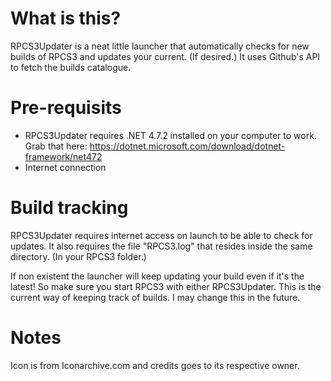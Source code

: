 # What is this?
RPCS3Updater is a neat little launcher that automatically checks for new builds of RPCS3 and updates your current. (If desired.) It uses Github's API to fetch the builds catalogue.

# Pre-requisits
* RPCS3Updater requires .NET 4.7.2 installed on your computer to work.
Grab that here: https://dotnet.microsoft.com/download/dotnet-framework/net472
* Internet connection

# Build tracking
RPCS3Updater requires internet access on launch to be able to check for updates.
It also requires the file "RPCS3.log" that resides inside the same directory. (In your RPCS3 folder.)

If non existent the launcher will keep updating your build even if it's the latest! So make sure you start RPCS3 with either RPCS3Updater. This is the current way of keeping track of builds. I may change this in the future.

# Notes
Icon is from Iconarchive.com and credits goes to its respective owner.
